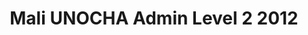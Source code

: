 ---
title: Mali UNOCHA Admin Level 2 2012
categories: 
    - data
geography: mali
partner: unocha
cat: logistics
year: 2012
layer: ocha-cod.mali-admin2-2012
api:
embed:
source: UNOCHA   
license: Public Domain
updated: 3/28/2012
description: This layer depicts the second level administrative borders for Mali. Data obtained from the [UN Office for the Coordination of Humanitarian Affairs (UN OCHA)](http://www.unocha.org/)
downloads:
    - type: shapefile
      link: data/raw_files/ocha-mali-admin2.zip
    - type: sqlite
      link: data/raw_files/ocha-mali-admin2.sqlite.zip
---